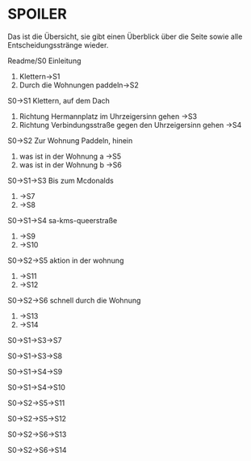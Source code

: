 # SPOILER

Das ist die Übersicht, sie gibt einen Überblick über die Seite sowie alle Entscheidungsstränge wieder.

Readme/S0 
Einleitung
1. Klettern->S1
2. Durch die Wohnungen paddeln->S2

S0->S1
Klettern, auf dem Dach
1. Richtung Hermannplatz im Uhrzeigersinn gehen ->S3
2. Richtung Verbindungsstraße gegen den Uhrzeigersinn gehen ->S4

S0->S2
Zur Wohnung Paddeln, hinein
1. was ist in der Wohnung a ->S5
2. was ist in der Wohnung b ->S6

S0->S1->S3
Bis zum Mcdonalds
1. ->S7
2. ->S8

S0->S1->S4
sa-kms-queerstraße
1. ->S9
2. ->S10

S0->S2->S5
aktion in der wohnung
1. ->S11 
2. ->S12 

S0->S2->S6
schnell durch die Wohnung
1. ->S13
2. ->S14

S0->S1->S3->S7

S0->S1->S3->S8

S0->S1->S4->S9

S0->S1->S4->S10

S0->S2->S5->S11

S0->S2->S5->S12

S0->S2->S6->S13

S0->S2->S6->S14



